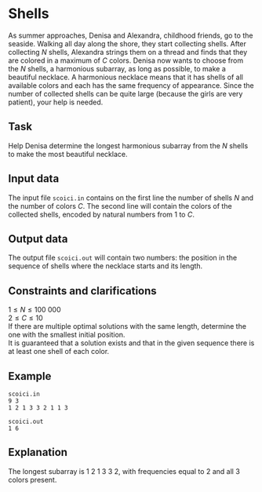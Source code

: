 # Shells

As summer approaches, Denisa and Alexandra, childhood friends, go to the seaside. Walking all day along the shore, they start collecting shells. After collecting $N$ shells, Alexandra strings them on a thread and finds that they are colored in a maximum of $C$ colors. Denisa now wants to choose from the $N$ shells, a harmonious subarray, as long as possible, to make a beautiful necklace. A harmonious necklace means that it has shells of all available colors and each has the same frequency of appearance. Since the number of collected shells can be quite large (because the girls are very patient), your help is needed.

## Task

Help Denisa determine the longest harmonious subarray from the $N$ shells to make the most beautiful necklace.

## Input data

The input file `scoici.in` contains on the first line the number of shells $N$ and the number of colors $C$. The second line will contain the colors of the collected shells, encoded by natural numbers from $1$ to $C$.

## Output data

The output file `scoici.out` will contain two numbers: the position in the sequence of shells where the necklace starts and its length.

## Constraints and clarifications

$1 \leq N \leq 100\ 000$  
$2 \leq C \leq 10$  
If there are multiple optimal solutions with the same length, determine the one with the smallest initial position.  
It is guaranteed that a solution exists and that in the given sequence there is at least one shell of each color.

## Example

`scoici.in`  
`9 3`  
`1 2 1 3 3 2 1 1 3`  

`scoici.out`  
`1 6`

## Explanation

The longest subarray is $1\ 2\ 1\ 3\ 3\ 2,$ with frequencies equal to $2$ and all $3$ colors present.